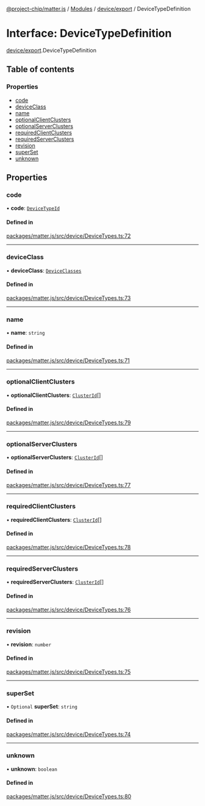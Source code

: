 [@project-chip/matter.js](../README.md) / [Modules](../modules.md) / [device/export](../modules/device_export.md) / DeviceTypeDefinition

# Interface: DeviceTypeDefinition

[device/export](../modules/device_export.md).DeviceTypeDefinition

## Table of contents

### Properties

- [code](device_export.DeviceTypeDefinition.md#code)
- [deviceClass](device_export.DeviceTypeDefinition.md#deviceclass)
- [name](device_export.DeviceTypeDefinition.md#name)
- [optionalClientClusters](device_export.DeviceTypeDefinition.md#optionalclientclusters)
- [optionalServerClusters](device_export.DeviceTypeDefinition.md#optionalserverclusters)
- [requiredClientClusters](device_export.DeviceTypeDefinition.md#requiredclientclusters)
- [requiredServerClusters](device_export.DeviceTypeDefinition.md#requiredserverclusters)
- [revision](device_export.DeviceTypeDefinition.md#revision)
- [superSet](device_export.DeviceTypeDefinition.md#superset)
- [unknown](device_export.DeviceTypeDefinition.md#unknown)

## Properties

### code

• **code**: [`DeviceTypeId`](../modules/datatype_export.md#devicetypeid)

#### Defined in

[packages/matter.js/src/device/DeviceTypes.ts:72](https://github.com/project-chip/matter.js/blob/904d0c9b952b91f28a21803759c5e5c66ee4d272/packages/matter.js/src/device/DeviceTypes.ts#L72)

___

### deviceClass

• **deviceClass**: [`DeviceClasses`](../enums/device_export.DeviceClasses.md)

#### Defined in

[packages/matter.js/src/device/DeviceTypes.ts:73](https://github.com/project-chip/matter.js/blob/904d0c9b952b91f28a21803759c5e5c66ee4d272/packages/matter.js/src/device/DeviceTypes.ts#L73)

___

### name

• **name**: `string`

#### Defined in

[packages/matter.js/src/device/DeviceTypes.ts:71](https://github.com/project-chip/matter.js/blob/904d0c9b952b91f28a21803759c5e5c66ee4d272/packages/matter.js/src/device/DeviceTypes.ts#L71)

___

### optionalClientClusters

• **optionalClientClusters**: [`ClusterId`](../modules/datatype_export.md#clusterid)[]

#### Defined in

[packages/matter.js/src/device/DeviceTypes.ts:79](https://github.com/project-chip/matter.js/blob/904d0c9b952b91f28a21803759c5e5c66ee4d272/packages/matter.js/src/device/DeviceTypes.ts#L79)

___

### optionalServerClusters

• **optionalServerClusters**: [`ClusterId`](../modules/datatype_export.md#clusterid)[]

#### Defined in

[packages/matter.js/src/device/DeviceTypes.ts:77](https://github.com/project-chip/matter.js/blob/904d0c9b952b91f28a21803759c5e5c66ee4d272/packages/matter.js/src/device/DeviceTypes.ts#L77)

___

### requiredClientClusters

• **requiredClientClusters**: [`ClusterId`](../modules/datatype_export.md#clusterid)[]

#### Defined in

[packages/matter.js/src/device/DeviceTypes.ts:78](https://github.com/project-chip/matter.js/blob/904d0c9b952b91f28a21803759c5e5c66ee4d272/packages/matter.js/src/device/DeviceTypes.ts#L78)

___

### requiredServerClusters

• **requiredServerClusters**: [`ClusterId`](../modules/datatype_export.md#clusterid)[]

#### Defined in

[packages/matter.js/src/device/DeviceTypes.ts:76](https://github.com/project-chip/matter.js/blob/904d0c9b952b91f28a21803759c5e5c66ee4d272/packages/matter.js/src/device/DeviceTypes.ts#L76)

___

### revision

• **revision**: `number`

#### Defined in

[packages/matter.js/src/device/DeviceTypes.ts:75](https://github.com/project-chip/matter.js/blob/904d0c9b952b91f28a21803759c5e5c66ee4d272/packages/matter.js/src/device/DeviceTypes.ts#L75)

___

### superSet

• `Optional` **superSet**: `string`

#### Defined in

[packages/matter.js/src/device/DeviceTypes.ts:74](https://github.com/project-chip/matter.js/blob/904d0c9b952b91f28a21803759c5e5c66ee4d272/packages/matter.js/src/device/DeviceTypes.ts#L74)

___

### unknown

• **unknown**: `boolean`

#### Defined in

[packages/matter.js/src/device/DeviceTypes.ts:80](https://github.com/project-chip/matter.js/blob/904d0c9b952b91f28a21803759c5e5c66ee4d272/packages/matter.js/src/device/DeviceTypes.ts#L80)
